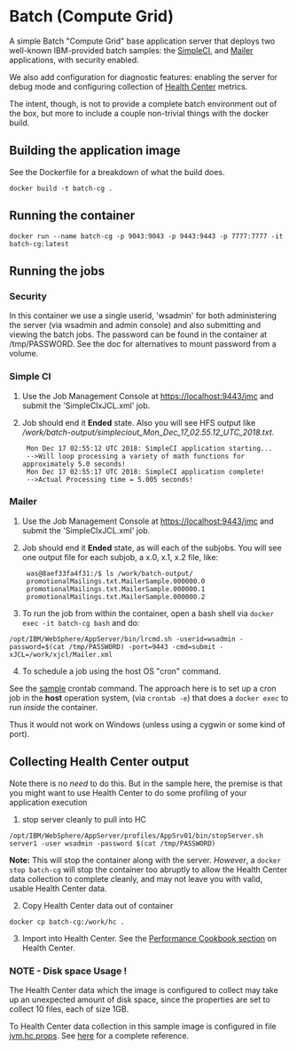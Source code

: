 # Batch (Compute Grid)

A simple Batch "Compute Grid" base application server that deploys two well-known IBM-provided batch samples:  the [SimpleCI](https://www.ibm.com/support/knowledgecenter/SSAW57_8.5.5/com.ibm.websphere.samples.doc/ae/sample_mb_simpleci.html), and [Mailer](https://www.ibm.com/support/knowledgecenter/SSAW57_8.5.5/com.ibm.websphere.samples.doc/ae/sample_jb_mailer.html) applications, with security enabled.  

We also add configuration for diagnostic features:  enabling the server for debug mode and configuring collection of [Health Center](https://www.ibm.com/support/knowledgecenter/en/SS3KLZ/com.ibm.java.diagnostics.healthcenter.doc/homepage/plugin-homepage-hc.html) metrics.

The intent, though, is not to provide a complete batch environment out of the box, but more to include a couple non-trivial things with the docker build.

## Building the application image

See the Dockerfile for a breakdown of what the build does.

`docker build -t batch-cg .`


## Running the container

`docker run --name batch-cg -p 9043:9043 -p 9443:9443 -p 7777:7777 -it batch-cg:latest`


## Running the jobs

### Security

In this container we use a single userid, 'wsadmin' for both administering the server (via wsadmin and admin console) and also submitting and viewing the batch jobs.
The password can be found in the container at /tmp/PASSWORD.   See the doc for alternatives to mount password from a volume.

### Simple CI

1. Use the Job Management Console at [https://localhost:9443/jmc](https://localhost:9443/jmc) and submit the 'SimpleCIxJCL.xml' job.
2. Job should end it **Ended** state.  Also you will see HFS output like */work/batch-output/simpleciout_Mon_Dec_17_02.55.12_UTC_2018.txt*.

        Mon Dec 17 02:55:12 UTC 2018: SimpleCI application starting...
        -->Will loop processing a variety of math functions for approximately 5.0 seconds!
        Mon Dec 17 02:55:17 UTC 2018: SimpleCI application complete!
        -->Actual Processing time = 5.005 seconds!

### Mailer

1. Use the Job Management Console at [https://localhost:9443/jmc](https://localhost:9443/jmc) and submit the 'SimpleCIxJCL.xml' job.

2. Job should end it **Ended** state, as will each of the subjobs. You will see one output file for each subjob, a x.0, x.1, x.2 file, like:

        was@8aef33fa4f31:/$ ls /work/batch-output/
        promotionalMailings.txt.MailerSample.000000.0
        promotionalMailings.txt.MailerSample.000000.1
        promotionalMailings.txt.MailerSample.000000.2

3. To run the job from within the container, open a bash shell via `docker exec -it batch-cg bash` and do:

`/opt/IBM/WebSphere/AppServer/bin/lrcmd.sh -userid=wsadmin -password=$(cat /tmp/PASSWORD) -port=9443 -cmd=submit -xJCL=/work/xjcl/Mailer.xml`

4. To schedule a job using the host OS "cron" command.

See the [sample](cron.cmd) crontab command.  The approach here is to set up a cron job in the **host** operation system, (via  `crontab -e`) that does a `docker exec` to run *inside* the container.

Thus it would not work on Windows (unless using a cygwin or some kind of port).

## Collecting Health Center output

Note there is no *need* to do this.  But in the sample here, the premise is that you might want to use Health Center to do some profiling of your application execution

1. stop server cleanly to pull into HC

`/opt/IBM/WebSphere/AppServer/profiles/AppSrv01/bin/stopServer.sh server1 -user wsadmin -password $(cat /tmp/PASSWORD)`

**Note:** This will stop the container along with the server.  *However*, a `docker stop batch-cg` will stop  the container too abruptly to allow the Health Center data collection to complete cleanly, and may not leave you with valid, usable Health Center data.

2. Copy Health Center data out of container

`docker cp batch-cg:/work/hc .`

3. Import into Health Center.  See the [Performance Cookbook section](https://publib.boulder.ibm.com/httpserv/cookbook/Major_Tools-IBM_Java_Health_Center.html) on Health Center.


### NOTE - Disk space Usage !

The Health Center data which the image is configured to collect may take up an unexpected amount of disk space, since the properties are set to collect 10 files, each of size 1GB.

To Health Center data collection in this sample image is configured in file [jvm.hc.props](jvm.hc.props).   See [here](https://www.ibm.com/support/knowledgecenter/SS3KLZ/com.ibm.java.diagnostics.healthcenter.doc/topics/configproperties.html) for a complete reference.
